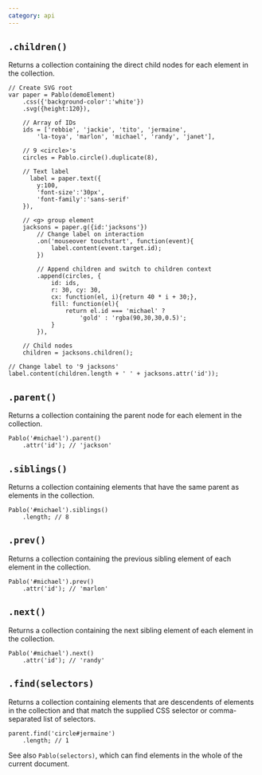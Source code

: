 ```yaml
---
category: api
---
```



`.children()`
-------------

Returns a collection containing the direct child nodes for each element in the collection.

    // Create SVG root
    var paper = Pablo(demoElement)
        .css({'background-color':'white'})
        .svg({height:120}),

        // Array of IDs
        ids = ['rebbie', 'jackie', 'tito', 'jermaine',
            'la-toya', 'marlon', 'michael', 'randy', 'janet'],

        // 9 <circle>'s
        circles = Pablo.circle().duplicate(8),

        // Text label
          label = paper.text({
            y:100,
            'font-size':'30px',
            'font-family':'sans-serif'
        }),

        // <g> group element
        jacksons = paper.g({id:'jacksons'})
            // Change label on interaction
            .on('mouseover touchstart', function(event){
                label.content(event.target.id);
            })

            // Append children and switch to children context
            .append(circles, {
                id: ids,
                r: 30, cy: 30,
                cx: function(el, i){return 40 * i + 30;},
                fill: function(el){
                    return el.id === 'michael' ?
                        'gold' : 'rgba(90,30,30,0.5)';
                }
            }),

        // Child nodes
        children = jacksons.children();

    // Change label to '9 jacksons'
    label.content(children.length + ' ' + jacksons.attr('id'));

    
`.parent()`
-----------

Returns a collection containing the parent node for each element in the collection.

    Pablo('#michael').parent()
        .attr('id'); // 'jackson'

    
`.siblings()`
-------------

Returns a collection containing elements that have the same parent as elements in the collection.

    Pablo('#michael').siblings()
        .length; // 8

    
`.prev()`
---------

Returns a collection containing the previous sibling element of each element in the collection.

    Pablo('#michael').prev()
        .attr('id'); // 'marlon'

    
`.next()`
---------

Returns a collection containing the next sibling element of each element in the collection.

    Pablo('#michael').next()
        .attr('id'); // 'randy'

    
`.find(selectors)`
------------------

Returns a collection containing elements that are descendents of elements in the collection and that match the supplied CSS selector or comma-separated list of selectors.

    parent.find('circle#jermaine')
        .length; // 1

See also `Pablo(selectors)`, which can find elements in the whole of the current document.
